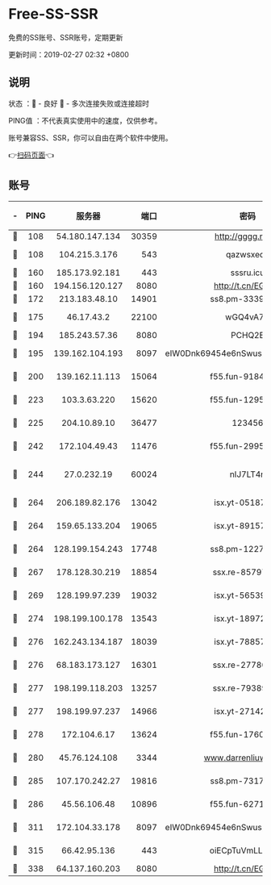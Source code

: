 # Free-SS-SSR

免费的SS账号、SSR账号，定期更新

更新时间：2019-02-27 02:32 +0800

## 说明

状态     ：🙂 - 良好 🙁 - 多次连接失败或连接超时

PING值   ：不代表真实使用中的速度，仅供参考。

账号兼容SS、SSR，你可以自由在两个软件中使用。

👉[扫码页面](https://liesauer.github.io/free-ss-ssr.github.io/)👈

## 账号

|-|PING|服务器|端口|密码|加密方式|区域|
|:----:|:----:|:-----:|-----:|:----:|:----:|:----:|
|🙂|108|54.180.147.134|30359|http://gggg.rocks|chacha20|KR|
|🙂|108|104.215.3.176|543|qazwsxedc|aes-256-gcm|JP|
|🙂|160|185.173.92.181|443|sssru.icu|rc4-md5|RU|
|🙂|160|194.156.120.127|8080|http://t.cn/EGJIyrl|rc4-md5|RU|
|🙂|172|213.183.48.10|14901|ss8.pm-33399389|rc4-md5|RU|
|🙂|175|46.17.43.2|22100|wGQ4vA7D|aes-256-gcm|RU|
|🙂|194|185.243.57.36|8080|PCHQ2E|rc4-md5|US|
|🙂|195|139.162.104.193|8097|eIW0Dnk69454e6nSwuspv9DmS201tQ0D|aes-256-cfb|JP|
|🙂|200|139.162.11.113|15064|f55.fun-91846921|aes-256-cfb|SG|
|🙂|223|103.3.63.220|15620|f55.fun-12950229|aes-256-cfb|SG|
|🙂|225|204.10.89.10|36477|123456|aes-256-cfb|US|
|🙂|242|172.104.49.43|11476|f55.fun-29951648|aes-256-cfb|SG|
|🙂|244|27.0.232.19|60024|nIJ7LT4n|xchacha20-ietf-poly1305|HK|
|🙂|264|206.189.82.176|13042|isx.yt-05187143|aes-256-cfb|SG|
|🙂|264|159.65.133.204|19065|isx.yt-89157560|aes-256-cfb|SG|
|🙂|264|128.199.154.243|17748|ss8.pm-12277718|aes-256-cfb|SG|
|🙂|267|178.128.30.219|18854|ssx.re-85797399|aes-256-cfb|SG|
|🙂|269|128.199.97.239|19032|isx.yt-56539543|aes-256-cfb|SG|
|🙂|274|198.199.100.178|13543|isx.yt-18972855|aes-256-cfb|US|
|🙂|276|162.243.134.187|18039|isx.yt-78857409|aes-256-cfb|US|
|🙂|276|68.183.173.127|16301|ssx.re-27780597|aes-256-cfb|US|
|🙂|277|198.199.118.203|13257|ssx.re-79389209|aes-256-cfb|US|
|🙂|277|198.199.97.237|14966|isx.yt-27142882|aes-256-cfb|US|
|🙂|278|172.104.6.17|13624|f55.fun-17607418|aes-256-cfb|US|
|🙂|280|45.76.124.108|3344|www.darrenliuwei.com|aes-256-cfb|AU|
|🙂|285|107.170.242.27|19816|ss8.pm-73178882|aes-256-cfb|US|
|🙂|286|45.56.106.48|10896|f55.fun-62719865|aes-256-cfb|US|
|🙂|311|172.104.33.178|8097|eIW0Dnk69454e6nSwuspv9DmS201tQ0D|aes-256-cfb|SG|
|🙂|315|66.42.95.136|443|oiECpTuVmLLxk4Ts|aes-256-cfb|US|
|🙂|338|64.137.160.203|8080|http://t.cn/EGJIyrl|rc4-md5|CA|

